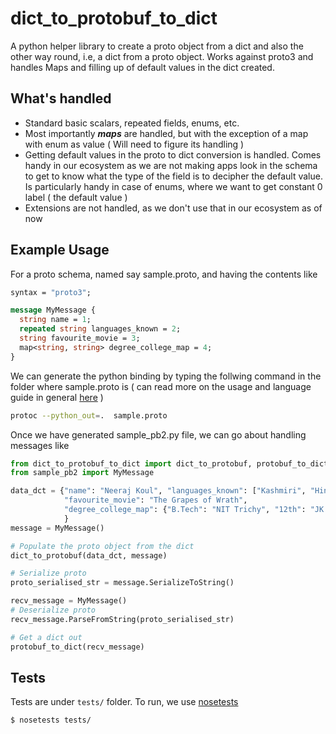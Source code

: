 # dict_to_protobuf_to_dict
A python helper library to create a proto object from a dict and also the other way round, i.e, a dict from a proto object. 
Works against proto3 and handles Maps and filling up of default values in the dict created.


## What's handled
 - Standard basic scalars, repeated fields, enums, etc.
 - Most importantly **_maps_** are handled, but with the exception of a map with enum 
   as value ( Will need to figure its handling )
 - Getting default values in the proto to dict conversion is handled. Comes handy in our ecosystem as we are not making
   apps look in the schema to get to know what the type of the field is to decipher the default value. Is particularly
   handy in case of enums, where we want to get constant 0 label ( the default value )
 - Extensions are not handled, as we don't use that in our ecosystem as of now

## Example Usage
For a proto schema, named say sample.proto, and having the contents like

```protobuf
syntax = "proto3";

message MyMessage {
  string name = 1;
  repeated string languages_known = 2;
  string favourite_movie = 3;
  map<string, string> degree_college_map = 4;
}
```

We can generate the python binding by typing the follwing command in the folder where sample.proto is ( can read more
on the usage and language guide in general [here](https://developers.google.com/protocol-buffers/docs/proto3) )

```sh
protoc --python_out=.  sample.proto
```

Once we have generated sample_pb2.py file, we can go about handling messages like

```python
from dict_to_protobuf_to_dict import dict_to_protobuf, protobuf_to_dict
from sample_pb2 import MyMessage

data_dct = {"name": "Neeraj Koul", "languages_known": ["Kashmiri", "Hindi", "English"], 
            "favourite_movie": "The Grapes of Wrath", 
            "degree_college_map": {"B.Tech": "NIT Trichy", "12th": "JK Board"}
            }
message = MyMessage()

# Populate the proto object from the dict
dict_to_protobuf(data_dct, message)

# Serialize proto
proto_serialised_str = message.SerializeToString()

recv_message = MyMessage()
# Deserialize proto
recv_message.ParseFromString(proto_serialised_str)

# Get a dict out
protobuf_to_dict(recv_message)
```

## Tests

Tests are under `tests/` folder. To run, we use [nosetests](https://nose.readthedocs.io/en/latest/)

```sh
$ nosetests tests/
```


